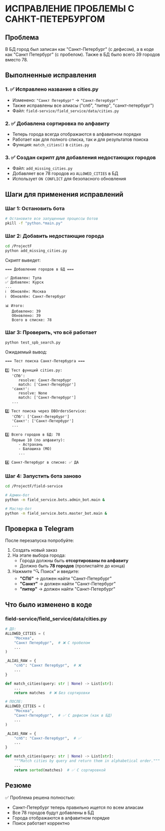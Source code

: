 # ИСПРАВЛЕНИЕ ПРОБЛЕМЫ С САНКТ-ПЕТЕРБУРГОМ

## Проблема
В БД город был записан как "Санкт-Петербург" (с дефисом), а в коде как "Санкт Петербург" (с пробелом).
Также в БД было всего 39 городов вместо 78.

## Выполненные исправления

### 1. ✅ Исправлено название в cities.py
- Изменено: `"Санкт Петербург"` → `"Санкт-Петербург"`
- Также исправлены все алиасы ("спб", "питер", "санкт-петербург")
- Файл: `field-service/field_service/data/cities.py`

### 2. ✅ Добавлена сортировка по алфавиту
- Теперь города всегда отображаются в алфавитном порядке
- Работает как для полного списка, так и для результатов поиска
- Функция: `match_cities()` в `cities.py`

### 3. ✅ Создан скрипт для добавления недостающих городов
- Файл: `add_missing_cities.py`
- Добавляет все 78 городов из `ALLOWED_CITIES` в БД
- Использует `ON CONFLICT` для безопасного обновления

## Шаги для применения исправлений

### Шаг 1: Остановить бота
```bash
# Остановите все запущенные процессы ботов
pkill -f "python.*main.py"
```

### Шаг 2: Добавить недостающие города
```bash
cd /ProjectF
python add_missing_cities.py
```

Скрипт выведет:
```
=== Добавление городов в БД ===

✅ Добавлен: Тула
✅ Добавлен: Курск
...
ℹ️  Обновлён: Москва
ℹ️  Обновлён: Санкт-Петербург

📊 Итого:
   Добавлено: 39
   Обновлено: 39
   Всего в списке: 78
```

### Шаг 3: Проверить, что всё работает
```bash
python test_spb_search.py
```

Ожидаемый вывод:
```
=== Тест поиска Санкт-Петербурга ===

1️⃣ Тест функций cities.py:
   'СПб':
      resolve: Санкт-Петербург
      match: ['Санкт-Петербург']
   'санкт':
      resolve: None
      match: ['Санкт-Петербург']
   ...

2️⃣ Тест поиска через DBOrdersService:
   'СПб': ['Санкт-Петербург']
   'Санкт': ['Санкт-Петербург']
   ...

3️⃣ Всего городов в БД: 78
   Первые 10 (по алфавиту):
      - Астрахань
      - Балашиха (МО)
      ...

4️⃣ Санкт-Петербург в списке: ✅ ДА
```

### Шаг 4: Запустить бота заново
```bash
cd /ProjectF/field-service

# Админ-бот
python -m field_service.bots.admin_bot.main &

# Мастер-бот
python -m field_service.bots.master_bot.main &
```

## Проверка в Telegram

После перезапуска попробуйте:
1. Создать новый заказ
2. На этапе выбора города:
   - Города должны быть **отсортированы по алфавиту**
   - Должно быть **78 городов** (пролистайте до конца)
3. Нажмите "🔍 Поиск" и введите:
   - **"СПб"** → должен найти "Санкт-Петербург"
   - **"Санкт"** → должен найти "Санкт-Петербург"
   - **"питер"** → должен найти "Санкт-Петербург"

## Что было изменено в коде

### field-service/field_service/data/cities.py
```python
# ДО:
ALLOWED_CITIES = (
    "Москва",
    "Санкт Петербург",  # ❌ С пробелом
    ...
)

_ALIAS_RAW = {
    "спб": "Санкт Петербург",  # ❌
    ...
}

def match_cities(query: str | None) -> List[str]:
    ...
    return matches  # ❌ Без сортировки

# ПОСЛЕ:
ALLOWED_CITIES = (
    "Москва",
    "Санкт-Петербург",  # ✅ С дефисом (как в БД)
    ...
)

_ALIAS_RAW = {
    "спб": "Санкт-Петербург",  # ✅
    ...
}

def match_cities(query: str | None) -> List[str]:
    """Match cities by query and return them in alphabetical order."""
    ...
    return sorted(matches)  # ✅ С сортировкой
```

## Резюме

✅ Проблема решена полностью:
- Санкт-Петербург теперь правильно ищется по всем алиасам
- Все 78 городов будут добавлены в БД
- Города отображаются в алфавитном порядке
- Поиск работает корректно
